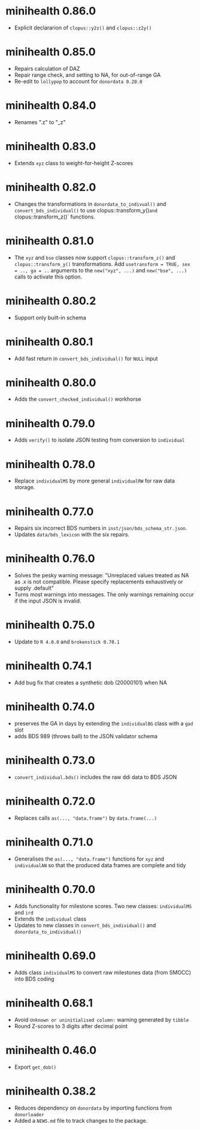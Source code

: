 # minihealth 0.86.0

* Explicit declararion of `clopus::y2z()` and `clopus::z2y()`

# minihealth 0.85.0

* Repairs calculation of DAZ
* Repair range check, and setting to NA, for out-of-range GA
* Re-edit to `lollypop` to account for `donordata 0.20.0`

# minihealth 0.84.0

* Renames ".z" to "_z"

# minihealth 0.83.0 

* Extends `xyz` class to weight-for-height Z-scores

# minihealth 0.82.0 

* Changes the transformations in `donordata_to_indivual()` and 
`convert_bds_individual()` to use clopus::transform_y()` and 
`clopus::transform_z()` functions.

# minihealth 0.81.0 

* The `xyz` and `bse` classes now support `clopus::transform_z()` and  
`clopus::transform_y()` transformations. Add `usetransform = TRUE, sex = .., ga = ..`
arguments to the `new("xyz", ...)` and `new("bse", ...)` calls to activate this
option.

# minihealth 0.80.2 

* Support only built-in schema

# minihealth 0.80.1

* Add fast return in `convert_bds_individual()` for `NULL` input

# minihealth 0.80.0

* Adds the `convert_checked_individual()` workhorse

# minihealth 0.79.0

* Adds `verify()` to isolate JSON testing from conversion to `individual`

# minihealth 0.78.0

* Replace `individualMS` by more general `individualRW` for raw data storage.

# minihealth 0.77.0

* Repairs six incorrect BDS numbers in `inst/json/bds_schema_str.json`.
* Updates `data/bds_lexicon` with the six repairs.

# minihealth 0.76.0

* Solves the pesky warning message: "Unreplaced values treated as NA as .x is not compatible. Please specify replacements exhaustively or supply .default"
* Turns most warnings into messages. The only warnings remaining occur if the input JSON is invalid.

# minihealth 0.75.0

* Update to `R 4.0.0` and `brokenstick 0.70.1`

# minihealth 0.74.1

* Add bug fix that creates a synthetic dob (20000101) when NA

# minihealth 0.74.0

* preserves the GA in days by extending the `individualBG` class with a `gad` slot
* adds BDS 989 (throws ball) to the JSON validator schema

# minihealth 0.73.0

* `convert_individual.bds()` includes the raw ddi data to BDS JSON

# minihealth 0.72.0

* Replaces calls `as(..., "data.frame")` by `data.frame(...)`

# minihealth 0.71.0

* Generalises the `as(..., "data.frame")` functions for `xyz` and `individualAN` so that the produced data frames are complete and tidy

# minihealth 0.70.0

* Adds functionality for milestone scores. Two new classes: `individualMS` and `ird`
* Extends the `individual` class
* Updates to new classes in `convert_bds_individual()` and `donordata_to_individual()`

# minihealth 0.69.0

* Adds class `individualMS` to convert raw milestones data (from SMOCC) into BDS coding

# minihealth 0.68.1

* Avoid `Unknown or uninitialised column:` warning generated by `tibble`
* Round Z-scores to 3 digits after decimal point

# minihealth 0.46.0

* Export `get_dob()`

# minihealth 0.38.2

* Reduces dependency on `donordata` by importing functions from `donorloader`
* Added a `NEWS.md` file to track changes to the package.
